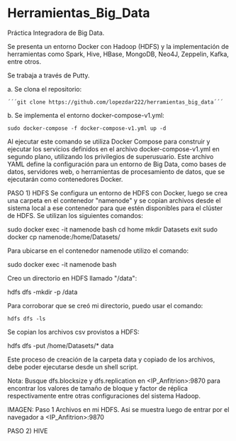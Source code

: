 # Herramientas_Big_Data
Práctica Integradora de Big Data. 

Se presenta un entorno Docker con Hadoop (HDFS) y la implementación de herramientas como Spark, Hive, HBase, MongoDB, Neo4J, Zeppelin, Kafka, entre otros. 

Se trabaja a través de Putty.

a. Se clona el repositorio:

    ´´´git clone https://github.com/lopezdar222/herramientas_big_data´´´

b. Se implementa el entorno docker-compose-v1.yml:

    sudo docker-compose -f docker-compose-v1.yml up -d


Al ejecutar este comando se utiliza Docker Compose para construir y ejecutar los servicios definidos en el archivo docker-compose-v1.yml en segundo plano, utilizando los privilegios de superusuario. Este archivo YAML define la configuración para un entorno de Big Data, como bases de datos, servidores web, o herramientas de procesamiento de datos, que se ejecutarán como contenedores Docker.

PASO 1) HDFS
Se configura un entorno de HDFS con Docker, luego se crea una carpeta en el contenedor "namenode" y se copian archivos desde el sistema local a ese contenedor para que estén disponibles para el clúster de HDFS. Se utilizan los siguientes comandos:

  sudo docker exec -it namenode bash
  cd home
  mkdir Datasets
  exit
  sudo docker cp <path><archivo> namenode:/home/Datasets/<archivo>

Para ubicarse en el contenedor namenode utilizo el comando:

  sudo docker exec -it namenode bash

Creo un directorio en HDFS llamado "/data":

  hdfs dfs -mkdir -p /data

Para corroborar que se creó mi directorio, puedo usar el comando:

    hdfs dfs -ls

Se copian los archivos csv provistos a HDFS:

  hdfs dfs -put /home/Datasets/* data


Este proceso de creación de la carpeta data y copiado de los archivos, debe poder ejecutarse desde un shell script.

Nota: Busque dfs.blocksize y dfs.replication en <IP_Anfitrion>:9870 para encontrar los valores de tamaño de bloque y factor de réplica respectivamente entre otras configuraciones del sistema Hadoop.

IMAGEN: Paso 1 Archivos en mi HDFS. Asi se muestra luego de entrar por el navegador a <IP_Anfitrion>:9870

PASO 2) HIVE










